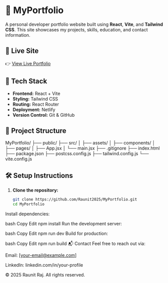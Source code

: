 # 💼 MyPortfolio

A personal developer portfolio website built using **React**, **Vite**, and **Tailwind CSS**. This site showcases my projects, skills, education, and contact information.

## 🔗 Live Site

👉 [View Live Portfolio](https://your-netlify-link.netlify.app)

## 🚀 Tech Stack

- **Frontend:** React + Vite
- **Styling:** Tailwind CSS
- **Routing:** React Router
- **Deployment:** Netlify
- **Version Control:** Git & GitHub

## 📂 Project Structure

MyPortfolio/
├── public/
├── src/
│ ├── assets/
│ ├── components/
│ ├── pages/
│ ├── App.jsx
│ └── main.jsx
├── .gitignore
├── index.html
├── package.json
├── postcss.config.js
├── tailwind.config.js
└── vite.config.js


## 🛠️ Setup Instructions

1. **Clone the repository:**
   ```bash
   git clone https://github.com/Raunit2025/MyPortfolio.git
   cd MyPortfolio
Install dependencies:

bash
Copy
Edit
npm install
Run the development server:

bash
Copy
Edit
npm run dev
Build for production:

bash
Copy
Edit
npm run build
📬 Contact
Feel free to reach out via:

Email: [your-email@example.com]

LinkedIn: linkedin.com/in/your-profile

© 2025 Raunit Raj. All rights reserved.
